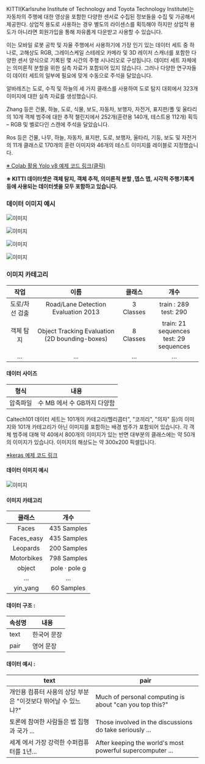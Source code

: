 KITTI(Karlsruhe Institute of Technology and Toyota Technology Institute)는 자동차의 주행에 대한 영상을 포함한 다양한 센서로 수집된 정보들을 수집 및 가공해서 제공한다. 상업적 용도로 사용하는 경우 별도의 라이센스를 획득해야 하지만 상업적 용도가 아니라면 회원가입을 통해 자유롭게 다운받고 사용할 수 있습니다.

이는 모바일 로봇 공학 및 자율 주행에서 사용하기에 가장 인기 있는 데이터 세트 중 하나로, 고해상도 RGB, 그레이스케일 스테레오 카메라 및 3D 레이저 스캐너를 포함한 다양한 센서 양식으로 기록된 몇 시간의 주행 시나리오로 구성됩니다. 데이터 세트 자체에는 의미론적 분할을 위한 실측 자료가 포함되어 있지 않습니다. 그러나 다양한 연구자들이 데이터 세트의 일부에 필요에 맞게 수동으로 주석을 달았습니다.

알바레즈는 도로, 수직 및 하늘의 세 가지 클래스를 사용하여 도로 탐지 대회에서 323개 이미지에 대한 실측 자료를 생성했습니다.

Zhang 등은 건물, 하늘, 도로, 식물, 보도, 자동차, 보행자, 자전거, 표지판/폴 및 울타리의 10개 객체 범주에 대한 추적 챌린지에서 252개(훈련용 140개, 테스트용 112개) 획득 – RGB 및 벨로다인 스캔에 주석을 달았습니다. 

Ros 등은 건물, 나무, 하늘, 자동차, 표지판, 도로, 보행자, 울타리, 기둥, 보도 및 자전거의 11개 클래스로 170개의 훈련 이미지와 46개의 테스트 이미지를  레이블로 지정했습니다.

[※ Colab 활용 Yolo v8 예제 코드 링크(클릭)](https://velog.io/@jjanggu84/YOLOv8-Kitti-Dataset-Training)



__※  KITTI 데이터셋은 객체 탐지, 객체 추적, 의미론적 분할 ,뎁스 맵, 시각적 주행기록계 등에 사용되는 데이터셋을 모두 포함하고 있습니다.__



### 데이터 이미지 예시 

![이미지](https://www.cvlibs.net/datasets/kitti/images/header_depth.jpg)

![이미지](https://www.cvlibs.net/datasets/kitti/images/header_tracking.jpg)

![이미지](https://www.cvlibs.net/datasets/kitti/images/header_road.jpg)

![이미지](https://www.cvlibs.net/datasets/kitti/images/header_odometry.jpg)

### 이미지 카테고리
| 작업 |이름| 클래스 |개수|
|:---:|:---:|:---:|:---:|
| 도로/차선 검출 |Road/Lane Detection Evaluation 2013  | 3 Classes| train : 289 <br> test: 290|
| 객체 탐지    |Object Tracking Evaluation (2D bounding-boxes) | 8 Classes|  train: 21 sequences <br> test: 29 sequences|
| …       | …     |…|…



#### 데이터 사이즈

| 형식 | 내용 |
|:---:|:---:|
| 압축파일 | 수 MB 에서 수 GB까지 다양함  |


Caltech101 데이터 세트는 101개의 카테고리(헬리콥터", "코끼리", "의자" 등)의 이미지와 101개 카테고리가 아닌 이미지를 포함하는 배경 범주가 포함되어 있습니다. 각 객체 범주에 대해 약 40에서 800개의 이미지가 있는 반면 대부분의 클래스에는 약 50개의 이미지가 있습니다. 이미지의 해상도는 약 300x200 픽셀입니다. 

[※keras 예제 코드 링크](https://github.com/tilemmpon/Caltech_101_object_classification/blob/master/Caltech_101_split_dataset_and_first_NN.ipynb)

#### 데이터 이미지 예시 
![이미지](https://user-images.githubusercontent.com/26833433/239366386-44171121-b745-4206-9b59-a3be41e16089.png)

#### 이미지 카테고리
| 클래스        | 개수                                                                                                 |
|:--------------:|:-----------------------------------------------------------------------------------------------------------:|
| Faces         | 435 Samples                                    |
| Faces_easy        | 435 Samples                                                         |
| Leopards      | 200 Samples  |
| Motorbikes | 798 Samples |
| object       | pole · pole g                                                        
|    …   |…                                                                                                   |
| yin_yang         | 60 Samples                                             |




#### 데이터 구조 :
| 속성명 | 내용 |
| --- | --- |
| text |한국어 문장|
| pair |영어 문장|


#### 데이터 예시 :
| text | pair | 
| --- | --- | 
|  개인용 컴퓨터 사용의 상당 부분은 "이것보다 뛰어날 수 있느냐?" |Much of personal computing is about "can you top this?"
| 토론에 참여한 사람들은 법 집행과 국가 ... | Those involved in the discussions do take seriously ... | 
 |세계 에서 가장 강력한 수퍼컴퓨터를 1년... | After keeping the world's most powerful supercomputer ...|
